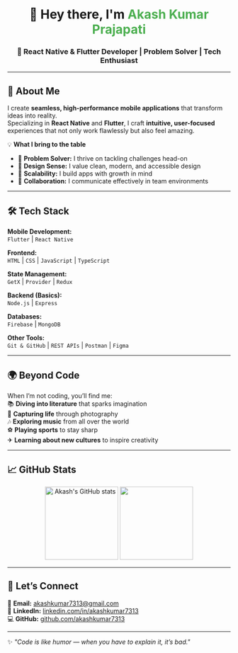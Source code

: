 <h1 align="center">👋 Hey there, I'm <span style="color:#4CAF50">Akash Kumar Prajapati</span></h1>
<h3 align="center">🚀 React Native & Flutter Developer | Problem Solver | Tech Enthusiast</h3>

---

## 💫 About Me  

I create **seamless, high-performance mobile applications** that transform ideas into reality.  
Specializing in **React Native** and **Flutter**, I craft **intuitive, user-focused** experiences that not only work flawlessly but also feel amazing.  

💡 **What I bring to the table**  
- 🧠 **Problem Solver:** I thrive on tackling challenges head-on  
- 🎨 **Design Sense:** I value clean, modern, and accessible design  
- 🔄 **Scalability:** I build apps with growth in mind  
- 💬 **Collaboration:** I communicate effectively in team environments  

---

## 🛠 Tech Stack  

**Mobile Development:**  
`Flutter` | `React Native`  

**Frontend:**  
`HTML` | `CSS` | `JavaScript` | `TypeScript`  

**State Management:**  
`GetX` | `Provider` | `Redux`  

**Backend (Basics):**  
`Node.js` | `Express`  

**Databases:**  
`Firebase` | `MongoDB`  

**Other Tools:**  
`Git & GitHub` | `REST APIs` | `Postman` | `Figma`  

---

## 🌍 Beyond Code  

When I’m not coding, you’ll find me:  
📚 **Diving into literature** that sparks imagination  
📸 **Capturing life** through photography  
🎶 **Exploring music** from all over the world  
⚽ **Playing sports** to stay sharp  
✈ **Learning about new cultures** to inspire creativity  

---

## 📈 GitHub Stats  

<p align="center">
  <img src="https://github-readme-stats.vercel.app/api?username=akashkumar7313&show_icons=true&theme=radical" alt="Akash's GitHub stats" height="165"/>
  <img src="https://github-readme-stats.vercel.app/api/top-langs/?username=akashkumar7313&layout=compact&theme=radical" height="165"/>
</p>

---

## 🤝 Let’s Connect  

📧 **Email:** akashkumar7313@gmail.com  
💼 **LinkedIn:** [linkedin.com/in/akashkumar7313](https://linkedin.com/in/akashkumar7313)  
💻 **GitHub:** [github.com/akashkumar7313](https://github.com/akashkumar7313)  

---

✨ *"Code is like humor — when you have to explain it, it’s bad."*  

